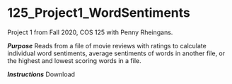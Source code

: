 # 125_Project1_WordSentiments
Project 1 from Fall 2020, COS 125 with Penny Rheingans.

***Purpose***
Reads from a file of movie reviews with ratings to calculate individual word sentiments, average sentiments of words in another file, 
or the highest and lowest scoring words in a file.

***Instructions***
Download 

